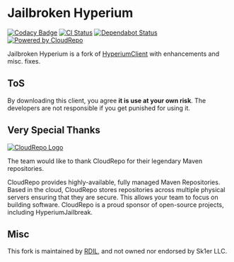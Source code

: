 # Jailbroken Hyperium

[![Codacy Badge](https://api.codacy.com/project/badge/Grade/966f221ca8b44ac5b7027246c2b22388)](https://app.codacy.com/app/hyperiumjailbreak/client?utm_source=github.com&utm_medium=referral&utm_content=hyperiumjailbreak/client&utm_campaign=Badge_Grade_Dashboard)
[![CI Status](https://api.cirrus-ci.com/github/hyperiumjailbreak/client.svg?branch=master)](https://cirrus-ci.com/github/hyperiumjailbreak/client)
[![Dependabot Status](https://api.dependabot.com/badges/status?host=github&repo=hyperiumjailbreak/client)](https://dependabot.com)
[![Powered by CloudRepo](https://img.shields.io/badge/powered%20by-CloudRepo-9cf.svg)](https://cloudrepo.io)

Jailbroken Hyperium is a fork of [HyperiumClient](https://hyperium.cc) with enhancements and misc. fixes.

## ToS

By downloading this client, you agree **it is use at your own risk**.
The developers are not responsible if you get punished for using it.

## Very Special Thanks

[![CloudRepo Logo](https://www.cloudrepo.io/assets/img/logo/landscape/CloudRepo-Landscape-Brand-Blue.png)](https://cloudrepo.io)

The team would like to thank CloudRepo for their legendary Maven repositories.

CloudRepo provides highly-available, fully managed Maven Repositories. Based in the cloud, CloudRepo stores repositories across multiple physical servers ensuring that they are secure. This allows your team to focus on building software. CloudRepo is a proud sponsor of open-source projects, including HyperiumJailbreak.

## Misc

This fork is maintained by [RDIL](https://rdil.rocks), and not owned nor endorsed by Sk1er LLC.
